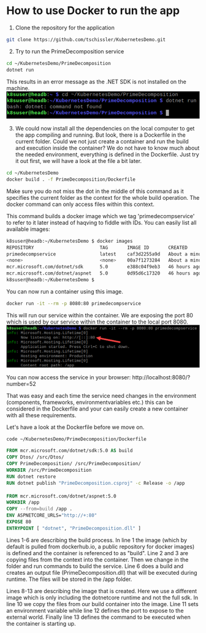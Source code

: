# How to use Docker to run the app

1. Clone the repository for the application
```bash
git clone https://github.com/tschissler/KubernetesDemo.git
```

2. Try to run the PrimeDecomposition service
```bash
cd ~/KubernetesDemo/PrimeDecomposition
dotnet run
```

This results in an error message as the .NET SDK is not installed on the machine.
![Screenshot1](Screenshot1.png)

3. We could now install all the dependencies on the local computer to get the app compiling and running. 
But look, there is a Dockerfile in the current folder. Could we not just create a container and run the build and execution inside the container?
We do not have to know much about the needed environment, everything is defined in the Dockerfile. Just try it out first, we will have a look at the file a bit later.

```bash
cd ~/KubernetesDemo
docker build . -f PrimeDecomposition/Dockerfile 
```

Make sure you do not miss the dot in the middle of this command as it specifies the current folder as the context for the whole build operation. 
The docker command can only access files within this context.

This command builds a docker image which we tag 'primedecompservice' to refer to it later instead of haqving to fiddle with IDs.
You can easily list all available images:
```bash
k8suser@headb:~/KubernetesDemo $ docker images
REPOSITORY                        TAG       IMAGE ID       CREATED              SIZE
primedecompservice                latest    caf3d2255a9d   About a minute ago   174MB
<none>                            <none>    00a7f1273284   About a minute ago   576MB
mcr.microsoft.com/dotnet/sdk      5.0       e388c04f9eb3   46 hours ago         569MB
mcr.microsoft.com/dotnet/aspnet   5.0       0d95d6c17320   46 hours ago         174MB
k8suser@headb:~/KubernetesDemo $ 
```

You can now run a container using this image.

```bash
docker run -it --rm -p 8080:80 primedecompservice
```

This will run our service within the container. We are exposing the port 80 which is used by our service within the container to the local port 8080.
![Screenshot2](Screenshot2.png)

You can now access the service in your browser: http://localhost:8080/?number=52

That was easy and each time the service need changes in the environment (components, frameworks, environmentvariables etc.) this can be 
considered in the Dockerfile and your can easily create a new container with all these requirements.

Let's have a look at the Dockerfile before we move on. 

```bash
code ~/KubernetesDemo/PrimeDecomposition/Dockerfile 
```

```dockerfile
FROM mcr.microsoft.com/dotnet/sdk:5.0 AS build
COPY Dtos/ /src/Dtos/
COPY PrimeDecomposition/ /src/PrimeDecomposition/
WORKDIR /src/PrimeDecomposition
RUN dotnet restore
RUN dotnet publish "PrimeDecomposition.csproj" -c Release -o /app

FROM mcr.microsoft.com/dotnet/aspnet:5.0
WORKDIR /app
COPY --from=build /app .
ENV ASPNETCORE_URLS="http://+:80"
EXPOSE 80
ENTRYPOINT [ "dotnet", "PrimeDecomposition.dll" ]
```

Lines 1-6 are describing the build process. In line 1 the image (which by default is pulled from dockerhub.io, 
a public repository for docker images) is defined and the container is referenced to as "build".
Line 2 and 3 are copying files from the context into the container. Then we change in the folder and 
run commands to build the service. Line 6 does a build and creates an output file (PrimeDecomposition.dll) that
will be executed during runtime. The files will be stored in the /app folder.

Lines 8-13 are describing the image that is created. Here we use a different image which is only including the dotnetcore 
runtime and not the full sdk. In line 10 we copy the files from our build container into the image. Line 11 sets an environment 
variable while line 12 defines the port to expose to the external world. Finally line 13 defines the command to be executed 
when the container is starting up.